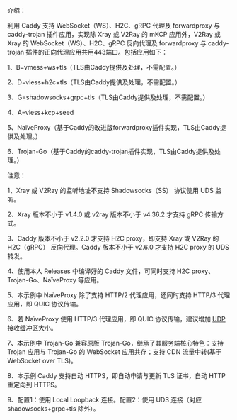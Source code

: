 介绍：

利用 Caddy 支持 WebSocket（WS）、H2C、gRPC 代理及 forwardproxy 与 caddy-trojan 插件应用，实现除 Xray 或 V2Ray 的 mKCP 应用外，V2Ray 或 Xray 的 WebSocket（WS）、H2C、gRPC 反向代理及 forwardproxy 与 caddy-trojan 插件的正向代理应用共用443端口。包括应用如下：

1、B=vmess+ws+tls（TLS由Caddy提供及处理，不需配置。）

2、D=vless+h2c+tls（TLS由Caddy提供及处理，不需配置。）

3、G=shadowsocks+grpc+tls（TLS由Caddy提供及处理，不需配置。）

4、A=vless+kcp+seed

5、NaïveProxy（基于Caddy的改进版forwardproxy插件实现，TLS由Caddy提供及处理。）

6、Trojan-Go（基于Caddy的caddy-trojan插件实现，TLS由Caddy提供及处理。）

注意：

1、Xray 或 V2Ray 的监听地址不支持 Shadowsocks（SS） 协议使用 UDS 监听。

2、Xray 版本不小于 v1.4.0 或 v2ray 版本不小于 v4.36.2 才支持 gRPC 传输方式。

3、Caddy 版本不小于 v2.2.0 才支持 H2C proxy，即支持 Xray 或 V2Ray 的 H2C（gRPC） 反向代理。Caddy 版本不小于 v2.6.0 才支持 H2C proxy 的 UDS 转发。

4、使用本人 Releases 中编译好的 Caddy 文件，可同时支持 H2C proxy、Trojan-Go、NaïveProxy 等应用。

5、本示例中 NaïveProxy 除了支持 HTTP/2 代理应用，还同时支持 HTTP/3 代理应用，即 QUIC 协议传输。

6、若 NaïveProxy 使用 HTTP/3 代理应用，即 QUIC 协议传输，建议增加 [UDP 接收缓冲区大小](https://github.com/lucas-clemente/quic-go/wiki/UDP-Receive-Buffer-Size)。

7、本示例中 Trojan-Go 兼容原版 Trojan-Go，继承了其服务端核心特色：支持 Trojan 应用与 Trojan-Go 的 WebSocket 应用共存；支持 CDN 流量中转(基于 WebSocket over TLS)。

8、本示例 Caddy 支持自动 HTTPS，即自动申请与更新 TLS 证书，自动 HTTP 重定向到 HTTPS。

9、配置1：使用 Local Loopback 连接。配置2：使用 UDS 连接（对应 shadowsocks+grpc+tls 除外）。
